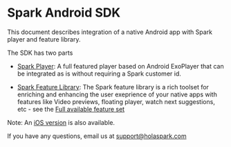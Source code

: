 # Spark Android SDK

This document describes integration of a native Android app with Spark player and feature library.

The SDK has two parts

- [Spark Player](https://github.com/hola/spark_android_sdk/blob/master/player):
  A full featured player based on Android ExoPlayer that can be integrated as is without requiring a Spark customer id.

- [Spark Feature Library](https://github.com/hola/spark_android_sdk/blob/master/lib):
The Spark feature library is a rich toolset for enriching and enhancing the user exeprience of your native apps with features like Video previews, floating player, watch next suggestions, etc - see the [Full available feature set](https://holaspark.com) 

Note: An [iOS version](https://github.com/hola/spark_ios_sdk) is also available.

If you have any questions, email us at support@holaspark.com

